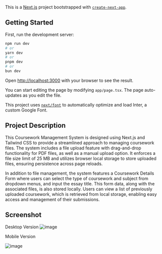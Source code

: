This is a [Next.js](https://nextjs.org/) project bootstrapped with [`create-next-app`](https://github.com/vercel/next.js/tree/canary/packages/create-next-app).

## Getting Started

First, run the development server:

```bash
npm run dev
# or
yarn dev
# or
pnpm dev
# or
bun dev
```

Open [http://localhost:3000](http://localhost:3000) with your browser to see the result.

You can start editing the page by modifying `app/page.tsx`. The page auto-updates as you edit the file.

This project uses [`next/font`](https://nextjs.org/docs/basic-features/font-optimization) to automatically optimize and load Inter, a custom Google Font.

## Project Description

This Coursework Management System is designed using Next.js and Tailwind CSS to provide a streamlined approach to managing coursework files. The system includes a file upload feature with drag-and-drop functionality for PDF files, as well as a manual upload option. It enforces a file size limit of 25 MB and utilizes browser local storage to store uploaded files, ensuring persistence across page reloads.

In addition to file management, the system features a Coursework Details Form where users can select the type of coursework and subject from dropdown menus, and input the essay title. This form data, along with the associated files, is also stored locally. Users can view a list of previously uploaded coursework, which is retrieved from local storage, enabling easy access and management of their submissions.

## Screenshot

Desktop Version
![image](https://github.com/user-attachments/assets/5550ad30-b438-410e-b12a-78a372ae3e49)


Mobile Version

![image](https://github.com/user-attachments/assets/a1374527-0e7d-41ef-a475-8cc8e35010ab)


